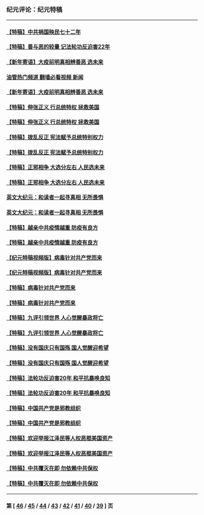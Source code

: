 ### 纪元评论：纪元特稿
---
#### [【特稿】中共祸国殃民七十二年](../../pages/nsc424/n13272607.md?01250330) 
#### [【特稿】善与恶的较量 记法轮功反迫害22年](../../pages/nsc424/n13086597.md?01250330) 
#### [【新年寄语】大疫前明真相辨善恶 选未来](../../pages/nsc424/n12660855.md?01250330) 
#### [油管热门频道 翻墙必看视频 新闻](ok?01250330)
#### [【新年寄语】大疫前明真相辨善恶 选未来](../../pages/nsc424/n12660855.md?01250330) 
#### [【特稿】伸张正义 行总统特权 拯救美国](../../pages/nsc424/n12616806.md?01250330) 
#### [【特稿】伸张正义 行总统特权 拯救美国](../../pages/nsc424/n12616806.md?01250330) 
#### [【特稿】拨乱反正 宪法赋予总统特别权力](../../pages/nsc424/n12598306.md?01250330) 
#### [【特稿】拨乱反正 宪法赋予总统特别权力](../../pages/nsc424/n12598306.md?01250330) 
#### [【特稿】正邪相争 大选分左右 人民选未来](../../pages/nsc424/n12545208.md?01250330) 
#### [【特稿】正邪相争 大选分左右 人民选未来](../../pages/nsc424/n12545208.md?01250330) 
#### [英文大纪元：和读者一起寻真相 无所畏惧](../../pages/nsc424/n12542027.md?01250330) 
#### [英文大纪元：和读者一起寻真相 无所畏惧](../../pages/nsc424/n12542027.md?01250330) 
#### [【特稿】越亲中共疫情越重 防疫有良方](../../pages/nsc424/n12042989.md?01250330) 
#### [【特稿】越亲中共疫情越重 防疫有良方](../../pages/nsc424/n12042989.md?01250330) 
#### [【纪元特稿视频版】病毒针对共产党而来](../../pages/nsc424/n11977328.md?01250330) 
#### [【纪元特稿视频版】病毒针对共产党而来](../../pages/nsc424/n11977328.md?01250330) 
#### [【特稿】病毒针对共产党而来](../../pages/nsc424/n11928818.md?01250330) 
#### [【特稿】病毒针对共产党而来](../../pages/nsc424/n11928818.md?01250330) 
#### [【特稿】九评引领世界 人心觉醒暴政将亡](../../pages/nsc424/n11660496.md?01250330) 
#### [【特稿】九评引领世界 人心觉醒暴政将亡](../../pages/nsc424/n11660496.md?01250330) 
#### [【特稿】没有国庆只有国殇 国人觉醒迎希望](../../pages/nsc424/n11549354.md?01250330) 
#### [【特稿】没有国庆只有国殇 国人觉醒迎希望](../../pages/nsc424/n11549354.md?01250330) 
#### [【特稿】法轮功反迫害20年 和平抗暴唤良知](../../pages/nsc424/n11389135.md?01250330) 
#### [【特稿】法轮功反迫害20年 和平抗暴唤良知](../../pages/nsc424/n11389135.md?01250330) 
#### [【特稿】中国共产党是邪教组织](../../pages/nsc424/n11355551.md?01250330) 
#### [【特稿】中国共产党是邪教组织](../../pages/nsc424/n11355551.md?01250330) 
#### [【特稿】欢迎举报江泽民等人权恶棍美国资产](../../pages/nsc424/n11303040.md?01250330) 
#### [【特稿】欢迎举报江泽民等人权恶棍美国资产](../../pages/nsc424/n11303040.md?01250330) 
#### [【特稿】中共覆灭在即 勿依赖中共保权](../../pages/nsc424/n11278510.md?01250330) 
#### [【特稿】中共覆灭在即 勿依赖中共保权](../../pages/nsc424/n11278510.md?01250330) 

---
#### 第 [ [46](./46.md?01250330) / [45](./45.md?01250330) / [44](./44.md?01250330) / [43](./43.md?01250330) / [42](./42.md?01250330) / [41](./41.md?01250330) / [40](./40.md?01250330) / [39](./39.md?01250330) ] 页
